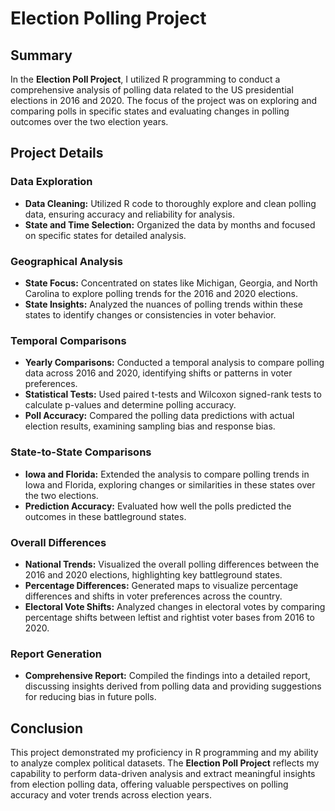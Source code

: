 # Election Polling Project

## Summary

In the **Election Poll Project**, I utilized R programming to conduct a comprehensive analysis of polling data related to the US presidential elections in 2016 and 2020. The focus of the project was on exploring and comparing polls in specific states and evaluating changes in polling outcomes over the two election years.

## Project Details

### Data Exploration
- **Data Cleaning:** Utilized R code to thoroughly explore and clean polling data, ensuring accuracy and reliability for analysis.
- **State and Time Selection:** Organized the data by months and focused on specific states for detailed analysis.

### Geographical Analysis
- **State Focus:** Concentrated on states like Michigan, Georgia, and North Carolina to explore polling trends for the 2016 and 2020 elections.
- **State Insights:** Analyzed the nuances of polling trends within these states to identify changes or consistencies in voter behavior.

### Temporal Comparisons
- **Yearly Comparisons:** Conducted a temporal analysis to compare polling data across 2016 and 2020, identifying shifts or patterns in voter preferences.
- **Statistical Tests:** Used paired t-tests and Wilcoxon signed-rank tests to calculate p-values and determine polling accuracy.
- **Poll Accuracy:** Compared the polling data predictions with actual election results, examining sampling bias and response bias.

### State-to-State Comparisons
- **Iowa and Florida:** Extended the analysis to compare polling trends in Iowa and Florida, exploring changes or similarities in these states over the two elections.
- **Prediction Accuracy:** Evaluated how well the polls predicted the outcomes in these battleground states.

### Overall Differences
- **National Trends:** Visualized the overall polling differences between the 2016 and 2020 elections, highlighting key battleground states.
- **Percentage Differences:** Generated maps to visualize percentage differences and shifts in voter preferences across the country.
- **Electoral Vote Shifts:** Analyzed changes in electoral votes by comparing percentage shifts between leftist and rightist voter bases from 2016 to 2020.

### Report Generation
- **Comprehensive Report:** Compiled the findings into a detailed report, discussing insights derived from polling data and providing suggestions for reducing bias in future polls.

## Conclusion

This project demonstrated my proficiency in R programming and my ability to analyze complex political datasets. The **Election Poll Project** reflects my capability to perform data-driven analysis and extract meaningful insights from election polling data, offering valuable perspectives on polling accuracy and voter trends across election years.
